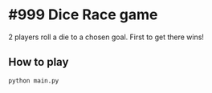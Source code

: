 # #999 Dice Race game

2 players roll a die to a chosen goal. First to get there wins!

## How to play

```shell
python main.py
```